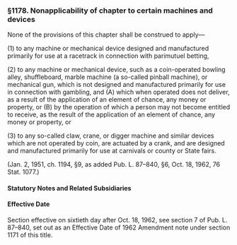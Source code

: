 ### §1178. Nonapplicability of chapter to certain machines and devices ###

None of the provisions of this chapter shall be construed to apply—

(1) to any machine or mechanical device designed and manufactured primarily for use at a racetrack in connection with parimutuel betting,

(2) to any machine or mechanical device, such as a coin-operated bowling alley, shuffleboard, marble machine (a so-called pinball machine), or mechanical gun, which is not designed and manufactured primarily for use in connection with gambling, and (A) which when operated does not deliver, as a result of the application of an element of chance, any money or property, or (B) by the operation of which a person may not become entitled to receive, as the result of the application of an element of chance, any money or property, or

(3) to any so-called claw, crane, or digger machine and similar devices which are not operated by coin, are actuated by a crank, and are designed and manufactured primarily for use at carnivals or county or State fairs.

(Jan. 2, 1951, ch. 1194, §9, as added Pub. L. 87–840, §6, Oct. 18, 1962, 76 Stat. 1077.)

#### **Statutory Notes and Related Subsidiaries** ####

#### Effective Date ####

Section effective on sixtieth day after Oct. 18, 1962, see section 7 of Pub. L. 87–840, set out as an Effective Date of 1962 Amendment note under section 1171 of this title.